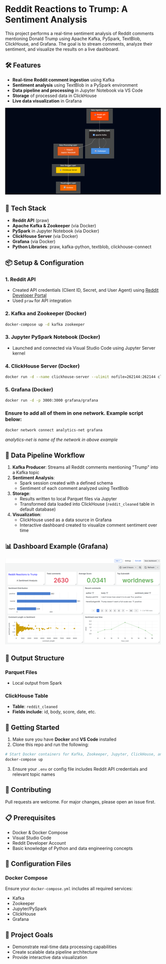 # Reddit Reactions to Trump: A Sentiment Analysis

This project performs a real-time sentiment analysis of Reddit comments mentioning Donald Trump using Apache Kafka, PySpark, TextBlob, ClickHouse, and Grafana. The goal is to stream comments, analyze their sentiment, and visualize the results on a live dashboard.

## 🛠️ Features

- **Real-time Reddit comment ingestion** using Kafka
- **Sentiment analysis** using TextBlob in a PySpark environment
- **Data pipeline and processing** in Jupyter Notebook via VS Code
- **Storage** of processed data in ClickHouse
- **Live data visualization** in Grafana

![Alt text](pics/architecture.png)

## 🧰 Tech Stack

- **Reddit API** (praw)
- **Apache Kafka & Zookeeper** (via Docker)
- **PySpark** in Jupyter Notebook (via Docker)
- **ClickHouse Server** (via Docker)
- **Grafana** (via Docker)
- **Python Libraries**: praw, kafka-python, textblob, clickhouse-connect

## 📦 Setup & Configuration

### 1. Reddit API
- Created API credentials (Client ID, Secret, and User Agent) using [Reddit Developer Portal](https://www.reddit.com/prefs/apps)
- Used `praw` for API integration

### 2. Kafka and Zookeeper (Docker)
```bash
docker-compose up -d kafka zookeeper
```

### 3. Jupyter PySpark Notebook (Docker)
- Launched and connected via Visual Studio Code using Jupyter Server kernel

### 4. ClickHouse Server (Docker)
```bash
docker run -d --name clickhouse-server --ulimit nofile=262144:262144 clickhouse/clickhouse-server
```

### 5. Grafana (Docker)
```bash
docker run -d -p 3000:3000 grafana/grafana
```

### Ensure to add all of them in one network. Example script below:
```bash
docker network connect analytics-net grafana
```
_analytics-net is name of the network in above example_

## 🔄 Data Pipeline Workflow

1. **Kafka Producer**: Streams all Reddit comments mentioning "Trump" into a Kafka topic
2. **Sentiment Analysis**: 
   - Spark session created with a defined schema
   - Sentiment of each comment analyzed using TextBlob
3. **Storage**: 
   - Results written to local Parquet files via Jupyter
   - Transformed data loaded into ClickHouse (`reddit_cleaned` table in default database)
4. **Visualization**: 
   - ClickHouse used as a data source in Grafana
   - Interactive dashboard created to visualize comment sentiment over time

## 📊 Dashboard Example (Grafana)

![Alt text](pics/dashboard.png)

## 📁 Output Structure

### Parquet Files
- Local output from Spark

### ClickHouse Table
- **Table**: `reddit_cleaned`
- **Fields include**: id, body, score, date, etc.

## 🚀 Getting Started

1. Make sure you have **Docker** and **VS Code** installed
2. Clone this repo and run the following:

```bash
# Start Docker containers for Kafka, Zookeeper, Jupyter, ClickHouse, and Grafana
docker-compose up
```

3. Ensure your `.env` or config file includes Reddit API credentials and relevant topic names

## 🤝 Contributing

Pull requests are welcome. For major changes, please open an issue first.



## 📋 Prerequisites

- Docker & Docker Compose
- Visual Studio Code
- Reddit Developer Account
- Basic knowledge of Python and data engineering concepts

## 🔧 Configuration Files

### Docker Compose
Ensure your `docker-compose.yml` includes all required services:
- Kafka
- Zookeeper
- Jupyter/PySpark
- ClickHouse
- Grafana

## 🎯 Project Goals

- Demonstrate real-time data processing capabilities
- Create scalable data pipeline architecture
- Provide interactive data visualization

